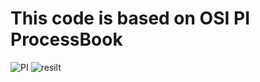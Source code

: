 # This code is based on OSI PI ProcessBook
![PI](http://www.osisoft.com/images/osi-logo.png)
![resilt](https://drive.google.com/file/d/0B0U5p8PmCKqydVNVbC1vSXlKODg/view?usp=sharing)

